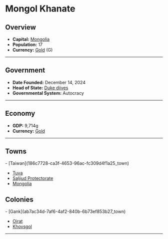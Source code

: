 <!--UNDEDITED FILE, remove this entire line if this file has been edited!-->
# <!--NAME-->Mongol Khanate<!--NAME-->

## Overview

- **Capital:** <!--CAPITAL_LINK-->[Mongolia](e257c6a9-d418-4914-91f2-50d165c23a6b_town)<!--CAPITAL_LINK-->
- **Population:** <!--POPULATION-->17<!--POPULATION-->
- **Currency:** <!--CURRENCY_LINK-->[Gold](Gold_currency)<!--CURRENCY_LINK--> (<!--CURRENCY_ABV-->G<!--CURRENCY_ABV-->)

---

## Government

- **Date Founded:** <!--FOUNDED-->December 14, 2024<!--FOUNDED-->
- **Head of State:** <!--LEADER_TITLE_LINK-->[Duke diives](diives_user)<!--LEADER_TITLE_LINK-->
- **Governmental System:** <!--GOVERNMENT-->Autocracy<!--GOVERNMENT-->

---

## Economy

- **GDP:** <!--GDP-->9,714g<!--GDP-->
- **Currency:** <!--CURRENCY_LINK-->[Gold](Gold_currency)<!--CURRENCY_LINK-->

---

## Towns

<!--TOWNS-->- [Taiwan](186c7728-ca3f-4653-96ac-fc309d4f1a25_town)
- [Tuva](473c5136-3421-4b20-9cfe-15875828f83f_town)
- [Saljiud Protectorate](5402e524-60ef-4888-a4b4-cc9f23ec8eb5_town)
- [Mongolia](e257c6a9-d418-4914-91f2-50d165c23a6b_town)<!--TOWNS-->

## Colonies

<!--COLONIES-->- [Gank](ab7ac34d-7af6-4af2-840b-6b73ef853b27_town)
- [Oirat](32fd1403-1850-479f-9490-47301171c7e2_town)
- [Khovsgol](c3478a25-102f-4bf6-93a8-5dd35eb8cd87_town)<!--COLONIES-->

---